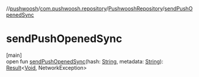 //[pushwoosh](../../../index.md)/[com.pushwoosh.repository](../index.md)/[PushwooshRepository](index.md)/[sendPushOpenedSync](send-push-opened-sync.md)

# sendPushOpenedSync

[main]\
open fun [sendPushOpenedSync](send-push-opened-sync.md)(hash: [String](https://developer.android.com/reference/kotlin/java/lang/String.html), metadata: [String](https://developer.android.com/reference/kotlin/java/lang/String.html)): [Result](../../com.pushwoosh.function/-result/index.md)&lt;[Void](https://developer.android.com/reference/kotlin/java/lang/Void.html), NetworkException&gt;
